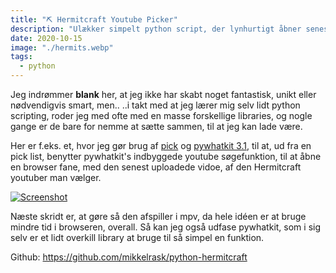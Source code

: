 ```yaml
---
title: "⛏️ Hermitcraft Youtube Picker"
description: "Ulækker simpelt python script, der lynhurtigt åbner seneste video, med din yndlings hermitcraft content creator."
date: 2020-10-15
image: "./hermits.webp"
tags:
  - python
---
```


Jeg indrømmer **blank** her, at jeg ikke har skabt noget fantastisk, unikt eller nødvendigvis smart, men.. ..i takt med at jeg lærer mig selv lidt python scripting, roder jeg med ofte med en masse forskellige libraries, og nogle gange er de bare for nemme at sætte sammen, til at jeg kan lade være.

Her er f.eks. et, hvor jeg gør brug af [pick](https://pypi.org/project/pick/) og [pywhatkit 3.1](https://pypi.org/project/pywhatkit/), til at, ud fra en pick list, benytter pywhatkit's indbyggede youtube søgefunktion, til at åbne en browser fane, med den senest uploadede vidoe, af den Hermitcraft youtuber man vælger.

[![Screenshot](https://mikkelrask.github.io/blog/hermits.png)](https://mikkelrask.github.io/blog/hermits.png)

Næste skridt er, at gøre så den afspiller i mpv, da hele idéen er at bruge mindre tid i browseren, overall. Så kan jeg også udfase pywhatkit, som i sig selv er et lidt overkill library at bruge til så simpel en funktion.

Github: https://github.com/mikkelrask/python-hermitcraft
